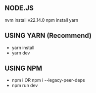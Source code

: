 ## NODE.JS

nvm install v22.14.0
npm install yarn 

## USING YARN (Recommend)

- yarn install
- yarn dev

## USING NPM

- npm i OR npm i --legacy-peer-deps
- npm run dev
